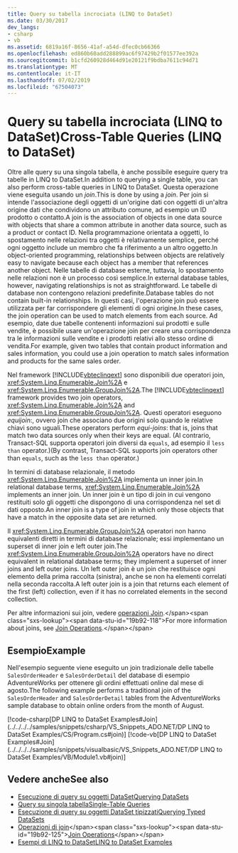 ```yaml
---
title: Query su tabella incrociata (LINQ to DataSet)
ms.date: 03/30/2017
dev_langs:
- csharp
- vb
ms.assetid: 6819a16f-8656-41af-a54d-dfec0cb66366
ms.openlocfilehash: ed860b60add288899ac6f97429b2f01577ee392a
ms.sourcegitcommit: b1cfd260928d464d91e20121f9bdba7611c94d71
ms.translationtype: MT
ms.contentlocale: it-IT
ms.lasthandoff: 07/02/2019
ms.locfileid: "67504073"
---
```

# <a name="cross-table-queries-linq-to-dataset"></a><span data-ttu-id="19b92-102">Query su tabella incrociata (LINQ to DataSet)</span><span class="sxs-lookup"><span data-stu-id="19b92-102">Cross-Table Queries (LINQ to DataSet)</span></span>
<span data-ttu-id="19b92-103">Oltre alle query su una singola tabella, è anche possibile eseguire query tra tabelle in LINQ to DataSet.</span><span class="sxs-lookup"><span data-stu-id="19b92-103">In addition to querying a single table, you can also perform cross-table queries in LINQ to DataSet.</span></span> <span data-ttu-id="19b92-104">Questa operazione viene eseguita usando un *join*.</span><span class="sxs-lookup"><span data-stu-id="19b92-104">This is done by using a *join*.</span></span> <span data-ttu-id="19b92-105">Per join si intende l'associazione degli oggetti di un'origine dati con oggetti di un'altra origine dati che condividono un attributo comune, ad esempio un ID prodotto o contatto.</span><span class="sxs-lookup"><span data-stu-id="19b92-105">A join is the association of objects in one data source with objects that share a common attribute in another data source, such as a product or contact ID.</span></span> <span data-ttu-id="19b92-106">Nella programmazione orientata a oggetti, lo spostamento nelle relazioni tra oggetti è relativamente semplice, perché ogni oggetto include un membro che fa riferimento a un altro oggetto.</span><span class="sxs-lookup"><span data-stu-id="19b92-106">In object-oriented programming, relationships between objects are relatively easy to navigate because each object has a member that references another object.</span></span> <span data-ttu-id="19b92-107">Nelle tabelle di database esterne, tuttavia, lo spostamento nelle relazioni non è un processo così semplice.</span><span class="sxs-lookup"><span data-stu-id="19b92-107">In external database tables, however, navigating relationships is not as straightforward.</span></span> <span data-ttu-id="19b92-108">Le tabelle di database non contengono relazioni predefinite.</span><span class="sxs-lookup"><span data-stu-id="19b92-108">Database tables do not contain built-in relationships.</span></span> <span data-ttu-id="19b92-109">In questi casi, l'operazione join può essere utilizzata per far corrispondere gli elementi di ogni origine.</span><span class="sxs-lookup"><span data-stu-id="19b92-109">In these cases, the join operation can be used to match elements from each source.</span></span> <span data-ttu-id="19b92-110">Ad esempio, date due tabelle contenenti informazioni sui prodotti e sulle vendite, è possibile usare un'operazione join per creare una corrispondenza tra le informazioni sulle vendite e i prodotti relativi allo stesso ordine di vendita.</span><span class="sxs-lookup"><span data-stu-id="19b92-110">For example, given two tables that contain product information and sales information, you could use a join operation to match sales information and products for the same sales order.</span></span>  
  
 <span data-ttu-id="19b92-111">Nel framework [!INCLUDE[vbteclinqext](../../../../includes/vbteclinqext-md.md)] sono disponibili due operatori join, <xref:System.Linq.Enumerable.Join%2A> e <xref:System.Linq.Enumerable.GroupJoin%2A>.</span><span class="sxs-lookup"><span data-stu-id="19b92-111">The [!INCLUDE[vbteclinqext](../../../../includes/vbteclinqext-md.md)] framework provides two join operators, <xref:System.Linq.Enumerable.Join%2A> and <xref:System.Linq.Enumerable.GroupJoin%2A>.</span></span> <span data-ttu-id="19b92-112">Questi operatori eseguono *equijoin*:, ovvero join che associano due origini solo quando le relative chiavi sono uguali.</span><span class="sxs-lookup"><span data-stu-id="19b92-112">These operators perform *equi-joins*: that is, joins that match two data sources only when their keys are equal.</span></span> <span data-ttu-id="19b92-113">(Al contrario, Transact-SQL supporta operatori join diversi da `equals`, ad esempio il `less than` operator.)</span><span class="sxs-lookup"><span data-stu-id="19b92-113">(By contrast, Transact-SQL supports join operators other than `equals`, such as the `less than` operator.)</span></span>  
  
 <span data-ttu-id="19b92-114">In termini di database relazionale, il metodo <xref:System.Linq.Enumerable.Join%2A> implementa un inner join.</span><span class="sxs-lookup"><span data-stu-id="19b92-114">In relational database terms, <xref:System.Linq.Enumerable.Join%2A> implements an inner join.</span></span> <span data-ttu-id="19b92-115">Un inner join è un tipo di join in cui vengono restituiti solo gli oggetti che dispongono di una corrispondenza nel set di dati opposto.</span><span class="sxs-lookup"><span data-stu-id="19b92-115">An inner join is a type of join in which only those objects that have a match in the opposite data set are returned.</span></span>  
  
 <span data-ttu-id="19b92-116">Il <xref:System.Linq.Enumerable.GroupJoin%2A> operatori non hanno equivalenti diretti in termini di database relazionale; essi implementano un superset di inner join e left outer join.</span><span class="sxs-lookup"><span data-stu-id="19b92-116">The <xref:System.Linq.Enumerable.GroupJoin%2A> operators have no direct equivalent in relational database terms; they implement a superset of inner joins and left outer joins.</span></span> <span data-ttu-id="19b92-117">Un left outer join è un join che restituisce ogni elemento della prima raccolta (sinistra), anche se non ha elementi correlati nella seconda raccolta.</span><span class="sxs-lookup"><span data-stu-id="19b92-117">A left outer join is a join that returns each element of the first (left) collection, even if it has no correlated elements in the second collection.</span></span>  
  
 <span data-ttu-id="19b92-118">Per altre informazioni sui join, vedere [operazioni Join](https://docs.microsoft.com/previous-versions/visualstudio/visual-studio-2013/bb397908(v=vs.120)).</span><span class="sxs-lookup"><span data-stu-id="19b92-118">For more information about joins, see [Join Operations](https://docs.microsoft.com/previous-versions/visualstudio/visual-studio-2013/bb397908(v=vs.120)).</span></span>  
  
## <a name="example"></a><span data-ttu-id="19b92-119">Esempio</span><span class="sxs-lookup"><span data-stu-id="19b92-119">Example</span></span>  
 <span data-ttu-id="19b92-120">Nell'esempio seguente viene eseguito un join tradizionale delle tabelle `SalesOrderHeader` e `SalesOrderDetail` del database di esempio AdventureWorks per ottenere gli ordini effettuati online dal mese di agosto.</span><span class="sxs-lookup"><span data-stu-id="19b92-120">The following example performs a traditional join of the `SalesOrderHeader` and `SalesOrderDetail` tables from the AdventureWorks sample database to obtain online orders from the month of August.</span></span>  
  
 [!code-csharp[DP LINQ to DataSet Examples#Join](../../../../samples/snippets/csharp/VS_Snippets_ADO.NET/DP LINQ to DataSet Examples/CS/Program.cs#join)]
 [!code-vb[DP LINQ to DataSet Examples#Join](../../../../samples/snippets/visualbasic/VS_Snippets_ADO.NET/DP LINQ to DataSet Examples/VB/Module1.vb#join)]  
  
## <a name="see-also"></a><span data-ttu-id="19b92-121">Vedere anche</span><span class="sxs-lookup"><span data-stu-id="19b92-121">See also</span></span>

- [<span data-ttu-id="19b92-122">Esecuzione di query su oggetti DataSet</span><span class="sxs-lookup"><span data-stu-id="19b92-122">Querying DataSets</span></span>](../../../../docs/framework/data/adonet/querying-datasets-linq-to-dataset.md)
- [<span data-ttu-id="19b92-123">Query su singola tabella</span><span class="sxs-lookup"><span data-stu-id="19b92-123">Single-Table Queries</span></span>](../../../../docs/framework/data/adonet/single-table-queries-linq-to-dataset.md)
- [<span data-ttu-id="19b92-124">Esecuzione di query su oggetti DataSet tipizzati</span><span class="sxs-lookup"><span data-stu-id="19b92-124">Querying Typed DataSets</span></span>](../../../../docs/framework/data/adonet/querying-typed-datasets.md)
- <span data-ttu-id="19b92-125">[Operazioni di join](https://docs.microsoft.com/previous-versions/visualstudio/visual-studio-2013/bb397908(v=vs.120))</span><span class="sxs-lookup"><span data-stu-id="19b92-125">[Join Operations](https://docs.microsoft.com/previous-versions/visualstudio/visual-studio-2013/bb397908(v=vs.120))</span></span>
- [<span data-ttu-id="19b92-126">Esempi di LINQ to DataSet</span><span class="sxs-lookup"><span data-stu-id="19b92-126">LINQ to DataSet Examples</span></span>](../../../../docs/framework/data/adonet/linq-to-dataset-examples.md)
